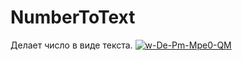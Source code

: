 # NumberToText
</h2>Делает число в виде текста.</h2>
<a href="https://ibb.co/LPWRRsB"><img src="https://i.ibb.co/7z5CC0B/w-De-Pm-Mpe0-QM.jpg" alt="w-De-Pm-Mpe0-QM" border="0"></a>
